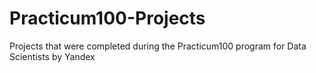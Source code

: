# Practicum100-Projects
Projects that were completed during the Practicum100 program for Data Scientists by Yandex
